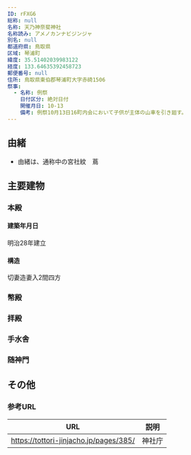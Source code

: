 ```yaml
---
ID: rFXG6
総称: null
名称: 天乃神奈斐神社
名称読み: アメノカンナビジンジャ
別名: null
都道府県: 鳥取県
区域: 琴浦町
緯度: 35.51402039983122
経度: 133.64635392458723
郵便番号: null
住所: 鳥取県東伯郡琴浦町大字赤碕1506
祭事:
  - 名称: 例祭
    日付区分: 絶対日付
    開催月日: 10-13
    備考: 例祭10月13日16町内会において子供が主体の山車を引き廻す。
---
```


## 由緒

- 由緒は、通称中の宮社紋　蔦　

## 主要建物

### 本殿

#### 建築年月日

明治28年建立

#### 構造

切妻造妻入2間四方

### 幣殿

### 拝殿

### 手水舎

### 随神門

## その他

### 参考URL

| URL                                    | 説明   |
| -------------------------------------- | ------ |
| https://tottori-jinjacho.jp/pages/385/ | 神社庁 |
